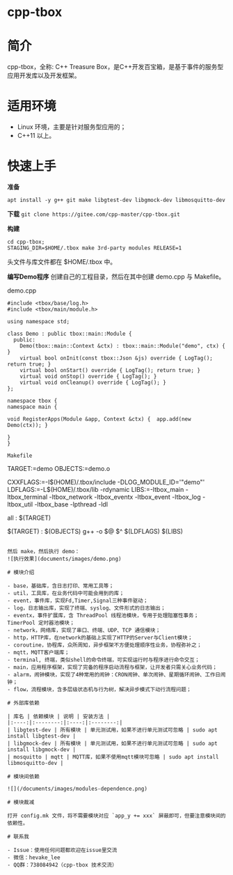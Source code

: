 # cpp-tbox

# 简介
cpp-tbox，全称: C++ Treasure Box，是C++开发百宝箱，是基于事件的服务型应用开发库以及开发框架。

# 适用环境

- Linux 环境，主要是针对服务型应用的；
- C++11 以上。

# 快速上手

**准备**

`apt install -y g++ git make libgtest-dev libgmock-dev libmosquitto-dev`

**下载**
`git clone https://gitee.com/cpp-master/cpp-tbox.git`

**构建**
```
cd cpp-tbox;
STAGING_DIR=$HOME/.tbox make 3rd-party modules RELEASE=1
```
头文件与库文件都在 $HOME/.tbox 中。

**编写Demo程序**
创建自己的工程目录，然后在其中创建 demo.cpp 与 Makefile。

demo.cpp
```
#include <tbox/base/log.h>
#include <tbox/main/module.h>

using namespace std;

class Demo : public tbox::main::Module {
  public:
    Demo(tbox::main::Context &ctx) : tbox::main::Module("demo", ctx) { }
    virtual bool onInit(const tbox::Json &js) override { LogTag(); return true; }
    virtual bool onStart() override { LogTag(); return true; }
    virtual void onStop() override { LogTag(); }
    virtual void onCleanup() override { LogTag(); }
};

namespace tbox {
namespace main {

void RegisterApps(Module &app, Context &ctx) {  app.add(new Demo(ctx)); }

}
}

Makefile
```
TARGET:=demo
OBJECTS:=demo.o

CXXFLAGS:=-I$(HOME)/.tbox/include -DLOG_MODULE_ID='"demo"'
LDFLAGS:=-L$(HOME)/.tbox/lib -rdynamic
LIBS:=-ltbox_main -ltbox_terminal -ltbox_network -ltbox_eventx -ltbox_event -ltbox_log -ltbox_util -ltbox_base -lpthread -ldl

all : $(TARGET)

$(TARGET) : $(OBJECTS)
        g++ -o $@ $^ $(LDFLAGS) $(LIBS)
```

然后 make，然后执行 demo：
![执行效果](documents/images/demo.png)

# 模块介绍

- base，基础库，含日志打印、常用工具等；
- util，工具库，在业务代码中可能会用到的库；
- event，事件库，实现Fd,Timer,Signal三种事件驱动；
- log，日志输出库，实现了终端、syslog、文件形式的日志输出；
- eventx，事件扩展库，含 ThreadPool 线程池模块，专用于处理阻塞性事务；TimerPool 定时器池模块；
- network，网络库，实现了串口、终端、UDP、TCP 通信模块；
- http，HTTP库，在network的基础上实现了HTTP的Server与Client模块；
- coroutine，协程库，众所周知，异步框架不方便处理顺序性业务，协程弥补之；
- mqtt，MQTT客户端库；
- terminal, 终端，类似shell的命令终端，可实现运行时与程序进行命令交互；
- main，应用程序框架，实现了完备的程序启动流程与框架，让开发者只需关心业务代码；
- alarm，闹钟模块，实现了4种常用的闹钟：CRON闹钟、单次闹钟、星期循环闹钟、工作日闹钟；
- flow，流程模块，含多层级状态机与行为树，解决异步模式下动行流程问题；

# 外部库依赖

| 库名 | 依赖模块 | 说明 | 安装方法 |
|:----:|:--------:|:----:|:--------:|
| libgtest-dev | 所有模块 | 单元测试用，如果不进行单元测试可忽略 | sudo apt install libgtest-dev |
| libgmock-dev | 所有模块 | 单元测试用，如果不进行单元测试可忽略 | sudo apt install libgmock-dev |
| mosquitto | mqtt | MQTT库，如果不使用mqtt模块可忽略 | sudo apt install libmosquitto-dev |

# 模块间依赖

![](/documents/images/modules-dependence.png)

# 模块裁减

打开 config.mk 文件，将不需要模块对应 `app_y += xxx` 屏蔽即可，但要注意模块间的依赖性。

# 联系我

- Issue：使用任何问题都欢迎在issue里交流
- 微信：hevake_lee
- QQ群：738084942（cpp-tbox 技术交流）